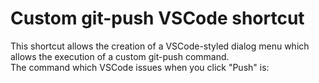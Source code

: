 # Custom git-push VSCode shortcut

This shortcut allows the creation of a VSCode-styled dialog menu which allows the execution of a custom git-push command.  
The command which VSCode issues when you click "Push" is:
